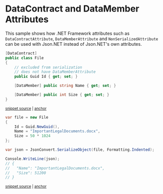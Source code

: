 # DataContract and DataMember Attributes

This sample shows how .NET Framework attributes such as `DataContractAttribute`, `DataMemberAttribute` and `NonSerializedAttribute` can be used with Json.NET instead of Json.NET's own attributes.

<!-- snippet: DataContractAndDataMemberTypes -->
<a id='snippet-datacontractanddatamembertypes'></a>
```cs
[DataContract]
public class File
{
    // excluded from serialization
    // does not have DataMemberAttribute
    public Guid Id { get; set; }

    [DataMember] public string Name { get; set; }

    [DataMember] public int Size { get; set; }
}
```
<sup><a href='/src/ArgonTests/Documentation/Samples/Serializer/DataContractAndDataMember.cs#L7-L21' title='Snippet source file'>snippet source</a> | <a href='#snippet-datacontractanddatamembertypes' title='Start of snippet'>anchor</a></sup>
<!-- endSnippet -->

<!-- snippet: DataContractAndDataMemberUsage -->
<a id='snippet-datacontractanddatamemberusage'></a>
```cs
var file = new File
{
    Id = Guid.NewGuid(),
    Name = "ImportantLegalDocuments.docx",
    Size = 50 * 1024
};

var json = JsonConvert.SerializeObject(file, Formatting.Indented);

Console.WriteLine(json);
// {
//   "Name": "ImportantLegalDocuments.docx",
//   "Size": 51200
// }
```
<sup><a href='/src/ArgonTests/Documentation/Samples/Serializer/DataContractAndDataMember.cs#L26-L43' title='Snippet source file'>snippet source</a> | <a href='#snippet-datacontractanddatamemberusage' title='Start of snippet'>anchor</a></sup>
<!-- endSnippet -->
